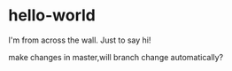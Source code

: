 # hello-world

I'm from across the wall.
Just to say hi!

make changes in master,will branch change automatically?
